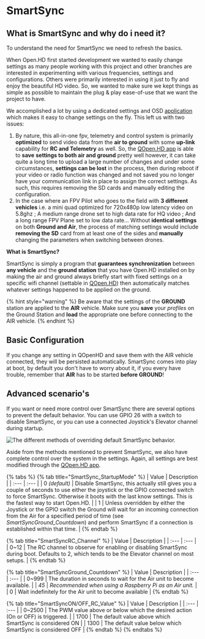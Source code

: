 # SmartSync

## What is SmartSync and why do i need it?

To understand the need for SmartSync we need to refresh the basics.

When Open.HD first started development we wanted to easily change settings as many people working with this project and other branches are interested in experimenting with various frequencies, settings and configurations. Others were primarily interested in using it just to fly and enjoy the beautiful HD video. So, we wanted to make sure we kept things as simple as possible to maintain the plug & play ease-of-use that we want the project to have.

We accomplished a lot by using a dedicated settings and OSD [application ](../ground-station-software/qopen.hd-recommended.md)which makes it easy to change settings on the fly. This left us with two issues:

1. By nature, this all-in-one fpv, telemetry and control system is primarily **optimized** to send video data from the **air to ground** with some **up-link** capability for **RC and Telemetry** as well. So, the [QOpen.HD app](../ground-station-software/qopen.hd-recommended.md) is able to **save** **settings to both air and ground** pretty well however, it can take quite a long time to upload a large number of changes and under some circumstances, **settings can be lost** in the process, then during reboot if your video or radio function was changed and not saved you no longer have your communication link in place to assign the correct settings. As such, this requires removing the SD cards and manually editing the configuration.
2. In the case where an FPV Pilot who goes to the field with **3 different vehicles** i.e. a mini quad optimized for 720x480p low latency video on 5.8ghz ; A medium range drone set to high data rate for HQ video ; And a long range FPV Plane set to low data rate... Without **identical settings** on both **Ground and Air**, the process of matching settings would include **removing the SD** card from at least one of the sides and **manually** changing the parameters when switching between drones.

**What is SmartSync?**

SmartSync is simply a program that **guarantees synchronization** between **any vehicle** and the **ground station** that you have Open.HD installed on by making the air and ground always briefly start with fixed settings on a specific wifi channel \(settable in [QOpen.HD](../ground-station-software/qopen.hd-recommended.md)\) then automatically matches whatever settings happened to be applied on the ground.

{% hint style="warning" %}
Be aware that the settings of the **GROUND** station are applied to the **AIR** vehicle. Make sure you **save** your _profiles_ on the Ground Station and **load** the appropriate one before connecting to the AIR vehicle.
{% endhint %}

## **Basic Configuration**

If you change any setting in QOpenHD and save them with the AIR vehicle connected, they will be persisted automatically. SmartSync comes into play at boot, by default you don't have to worry about it, if you every have trouble, remember that **AIR** has to be started **before GROUND**!

## Advanced scenario's

If you want or need more control over SmartSync there are several options to prevent the default behavior. You can use GPIO 26 with a switch to disable SmartSync, or you can use a connected Joystick's Elevator channel during startup.

![The different methods of overriding default SmartSync behavior.](https://github.com/HD-Fpv/Open.HD/raw/master/wiki-content/ProgramFlow/OpenHD%20SmartSync%20and%20Profile%20Guide.png)

Aside from the methods mentioned to prevent SmartSync, we also have complete control over the system in the settings. Again, all settings are best modified through the [QOpen.HD app](../ground-station-software/qopen.hd-recommended.md).

{% tabs %}
{% tab title="SmartSync\_StartupMode" %}
| Value | Description |
| :--- | :--- |
| 0 _\(default\)_ | Disable SmartSync, this actually still gives you a couple of seconds to use either the joystick or the GPIO connected switch to force SmartSync. Otherwise it boots with the last know settings. This is the fastest way to start Open.HD. |
| 1 | Unless overridden by either the Joystick or the GPIO switch the Ground will wait for an incoming connection from the Air for a specified period of time \(see _SmartSyncGround\_Countdown_\) and perform SmartSync if a connection is established within that time. |
{% endtab %}

{% tab title="SmartSyncRC\_Channel" %}
| Value | Description |
| :--- | :--- |
| 0~12 | The RC channel to observe for enabling or disabling SmartSync during boot. Defaults to 2, which tends to be the Elevator channel on most setups. |
{% endtab %}

{% tab title="SmartSyncGround\_Countdown" %}
| Value | Description |
| :--- | :--- |
| 0~999 | The duration in seconds to wait for the Air unit to become available. |
| _45_ | _Recommended when using a Raspberry Pi as an Air unit._ |
| 0 | Wait indefinitely for the Air unit to become available |
{% endtab %}

{% tab title="SmartSyncON/OFF\_RC\_Value" %}
| Value | Description |
| :--- | :--- |
| 0~2500 | The PWM value above or below which the desired action \(On or OFF\) is triggered. |
| 1700 | The default value above which SmartSync is considered ON |
| 1300 | The default value below which SmartSync is considered OFF |
{% endtab %}
{% endtabs %}




